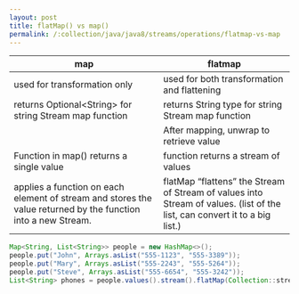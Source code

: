 ```yaml
---
layout: post
title: flatMap() vs map() 
permalink: /:collection/java/java8/streams/operations/flatmap-vs-map
---
```



|map	|flatmap|
|---|---|
|used for transformation only	|used for both transformation and flattening|
|returns Optional\<String> for string Stream map function	|returns String type for string Stream map function|
| |After mapping, unwrap to retrieve value|
|Function in map() returns a single value	|function returns a stream of values|
|applies a function on each element of stream and stores the value returned by the function into a new Stream.	|flatMap “flattens” the Stream of Stream of values into Stream of values. (list of the list, can convert it to a big list.)|

```java
Map<String, List<String>> people = new HashMap<>();
people.put("John", Arrays.asList("555-1123", "555-3389"));
people.put("Mary", Arrays.asList("555-2243", "555-5264"));
people.put("Steve", Arrays.asList("555-6654", "555-3242"));
List<String> phones = people.values().stream().flatMap(Collection::stream).collect(Collectors.toList());
```
